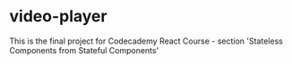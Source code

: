 # video-player
This is the final project for Codecademy React Course - section 'Stateless Components from Stateful Components'
